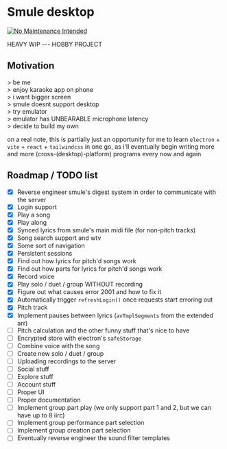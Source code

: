 # Smule desktop

[![No Maintenance Intended](http://unmaintained.tech/badge.svg)](http://unmaintained.tech/)

HEAVY WIP --- HOBBY PROJECT

## Motivation

<p>
> be me <br/>
> enjoy karaoke app on phone <br/>
> i want bigger screen <br/>
> smule doesnt support desktop <br/>
> try emulator <br/>
> emulator has UNBEARABLE microphone latency <br/>
> decide to build my own
</p>

on a real note, this is partially just an opportunity for me to learn `electron` + `vite` + `react` + `tailwindcss` in one go, as i'll eventually begin writing more and more (cross-(desktop)-platform) programs every now and again

## Roadmap / TODO list

- [x] Reverse engineer smule's digest system in order to communicate with the server
- [x] Login support
- [x] Play a song
- [x] Play along
- [x] Synced lyrics from smule's main midi file (for non-pitch tracks)
- [x] Song search support and wtv
- [x] Some sort of navigation
- [x] Persistent sessions
- [x] Find out how lyrics for pitch'd songs work
- [x] Find out how parts for lyrics for pitch'd songs work
- [x] Record voice
- [x] Play solo / duet / group WITHOUT recording
- [x] Figure out what causes error 2001 and how to fix it
- [x] Automatically trigger `refreshLogin()` once requests start erroring out
- [x] Pitch track
- [x] Implement pauses between lyrics (`avTmplSegments` from the extended arr)
- [ ] Pitch calculation and the other funny stuff that's nice to have
- [ ] Encrypted store with electron's `safeStorage`
- [ ] Combine voice with the song
- [ ] Create new solo / duet / group
- [ ] Uploading recordings to the server
- [ ] Social stuff
- [ ] Explore stuff
- [ ] Account stuff
- [ ] Proper UI
- [ ] Proper documentation
- [ ] Implement group part play (we only support part 1 and 2, but we can have up to 8 iirc)
- [ ] Implement group performance part selection
- [ ] Implement group creation part selection
- [ ] Eventually reverse engineer the sound filter templates
